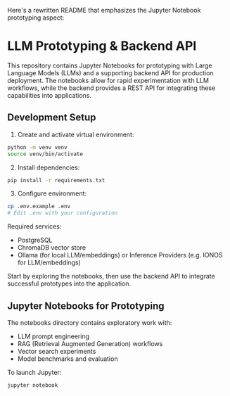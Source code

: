 Here's a rewritten README that emphasizes the Jupyter Notebook prototyping aspect:

# LLM Prototyping & Backend API

This repository contains Jupyter Notebooks for prototyping with Large Language Models (LLMs) and a supporting backend API for production deployment. The notebooks allow for rapid experimentation with LLM workflows, while the backend provides a REST API for integrating these capabilities into applications.

## Development Setup

1. Create and activate virtual environment:

```bash
python -m venv venv
source venv/bin/activate
```

2. Install dependencies:

```bash
pip install -r requirements.txt
```

3. Configure environment:

```bash
cp .env.example .env
# Edit .env with your configuration
```

Required services:

- PostgreSQL
- ChromaDB vector store
- Ollama (for local LLM/embeddings) or Inference Providers (e.g. IONOS for LLM/embeddings)

Start by exploring the notebooks, then use the backend API to integrate successful prototypes into the application.

## Jupyter Notebooks for Prototyping

The notebooks directory contains exploratory work with:

- LLM prompt engineering
- RAG (Retrieval Augmented Generation) workflows
- Vector search experiments
- Model benchmarks and evaluation

To launch Jupyter:

```bash
jupyter notebook
```
